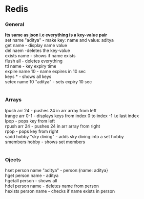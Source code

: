 <h1>Redis</h1>

<h4>
<h3>General</h3>
  <strong>Its same as json i.e everything is a key-value pair</strong></br>
set name "aditya" - make key: name and value: aditya</br>
get name - display name value</br>
del naem -deletes the key-value</br>
exists name - shows if name exists</br>
flush all - deletes everything</br>
ttl name - key expiry time</br>
expire name 10 - name expires in 10 sec</br>
keys * - shows all keys</br>
setex name 10 "aditya" - sets expiry 10 sec</br></h4>
</br>
<h4>
<h3>Arrays</h3>
lpush arr 24 - pushes 24 in arr array from left  </br>
lrange arr 0-1 - displays keys from index 0 to index -1 i.e last index</br>
lpop - pops key from left </br>
rpush  arr 24 - pushes 24 in arr array from right  </br>
rpop  - pops key from right </br>
sadd hobby "sky diving" - adds sky diving into a set hobby</br>
smembers hobby - shows set members</br>
</h4></br>
<h4>
  <h3>Ojects</h3>
  hset person name "aditya" - person:{name: aditya}</br>
  hget person name - aditya</br>
  hgetall person - shows all </br>
  hdel person name - deletes name from person</br>
  hexists person name - checks if name exists in person</br>
  
  
</h4>
